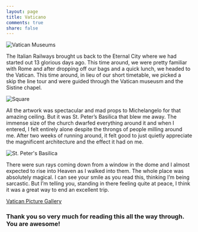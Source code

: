 ```yaml
---
layout: page
title: Vaticano
comments: true
share: false
---
```


![Vatican Museums](https://lh3.googleusercontent.com/-ZKrBUJUA5As/UeFbVuwPmpI/AAAAAAAAF_I/TSmS59qwGW4/IMG_4452.JPG "Awesome art inside the Vatican Museums.")

The Italian Railways brought us back to the Eternal City where we had started out 13 glorious days ago. This time around, we were pretty familiar with Rome and after dropping off our bags and a quick lunch, we headed to the Vatican. This time around, in lieu of our short timetable, we picked a skip the line tour and were guided through the Vatican museusm and the Sistine chapel.

![Square](https://lh3.googleusercontent.com/-ABr3uAQwMKQ/UeFbXO_lKtI/AAAAAAAAF_g/RS7p4VxDUWo/IMG_4465.JPG "St. Peter's Square")

All the artwork was spectacular and mad props to Michelangelo for that amazing ceiling. But it was St. Peter’s Basilica that blew me away. The immense size of the church dwarfed everything around it and when I entered, I felt entirely alone despite the throngs of people milling around me. After two weeks of running around, it felt good to just quietly appreciate the magnificent
architecture and the effect it had on me. 

![St. Peter's Basilica](https://lh6.googleusercontent.com/-S4qXSmvU6ik/UeFbXgVWPVI/AAAAAAAAF_o/ULisIs_20jM/IMG_4467.JPG "The majestic St. Peter's Basilica from the inside.")

There were sun rays coming down from a window in the dome and I almost expected to rise into Heaven as I walked into them. The whole place was absolutely magical. I can see your smile as you read this, thinking I’m being sarcastic. But I’m telling you, standing in there feeling quite at peace, I think it was a great way to end an excellent trip. 

[Vatican Picture Gallery](https://plus.google.com/photos/110745696308108020413/albums/5895291824850941425?authkey=CL31p7jSrMmbTA)

### Thank you so very much for reading this all the way through. You are awesome!
